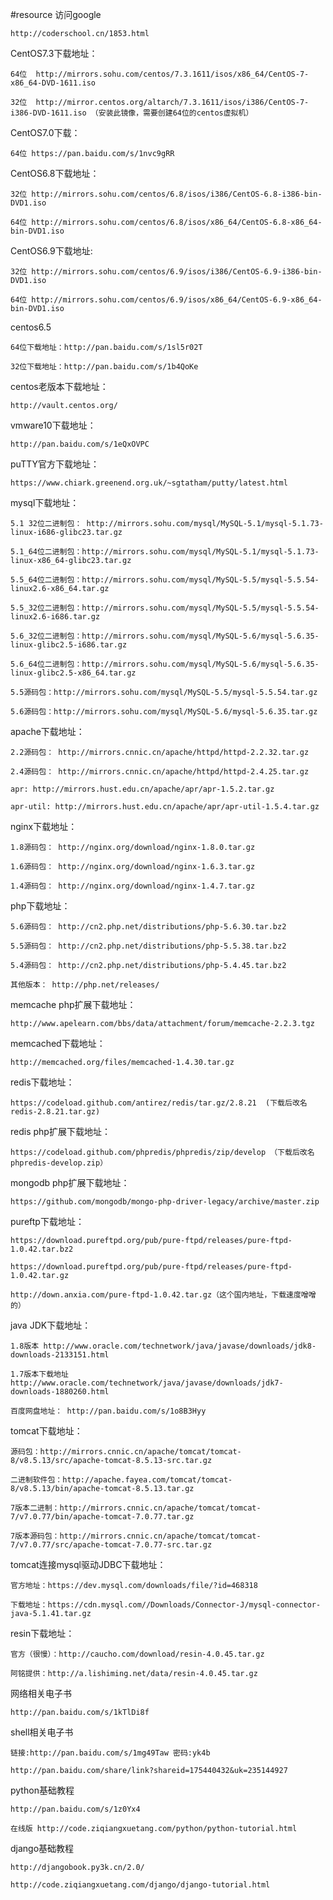 #resource
访问google

    http://coderschool.cn/1853.html
    
CentOS7.3下载地址：

    64位  http://mirrors.sohu.com/centos/7.3.1611/isos/x86_64/CentOS-7-x86_64-DVD-1611.iso
    
    32位  http://mirror.centos.org/altarch/7.3.1611/isos/i386/CentOS-7-i386-DVD-1611.iso （安装此镜像，需要创建64位的centos虚拟机）
    
CentOS7.0下载：
    
    64位 https://pan.baidu.com/s/1nvc9gRR

CentOS6.8下载地址：

    32位 http://mirrors.sohu.com/centos/6.8/isos/i386/CentOS-6.8-i386-bin-DVD1.iso

    64位 http://mirrors.sohu.com/centos/6.8/isos/x86_64/CentOS-6.8-x86_64-bin-DVD1.iso

CentOS6.9下载地址:
    
    32位 http://mirrors.sohu.com/centos/6.9/isos/i386/CentOS-6.9-i386-bin-DVD1.iso

    64位 http://mirrors.sohu.com/centos/6.9/isos/x86_64/CentOS-6.9-x86_64-bin-DVD1.iso

centos6.5

    64位下载地址：http://pan.baidu.com/s/1sl5r02T

    32位下载地址：http://pan.baidu.com/s/1b4QoKe

centos老版本下载地址：

    http://vault.centos.org/

vmware10下载地址：

    http://pan.baidu.com/s/1eQxOVPC
    
puTTY官方下载地址：

    https://www.chiark.greenend.org.uk/~sgtatham/putty/latest.html

mysql下载地址：

    5.1 32位二进制包： http://mirrors.sohu.com/mysql/MySQL-5.1/mysql-5.1.73-linux-i686-glibc23.tar.gz

    5.1_64位二进制包：http://mirrors.sohu.com/mysql/MySQL-5.1/mysql-5.1.73-linux-x86_64-glibc23.tar.gz

    5.5_64位二进制包：http://mirrors.sohu.com/mysql/MySQL-5.5/mysql-5.5.54-linux2.6-x86_64.tar.gz    

    5.5_32位二进制包：http://mirrors.sohu.com/mysql/MySQL-5.5/mysql-5.5.54-linux2.6-i686.tar.gz

    5.6_32位二进制包：http://mirrors.sohu.com/mysql/MySQL-5.6/mysql-5.6.35-linux-glibc2.5-i686.tar.gz

    5.6_64位二进制包：http://mirrors.sohu.com/mysql/MySQL-5.6/mysql-5.6.35-linux-glibc2.5-x86_64.tar.gz

    5.5源码包：http://mirrors.sohu.com/mysql/MySQL-5.5/mysql-5.5.54.tar.gz

    5.6源码包：http://mirrors.sohu.com/mysql/MySQL-5.6/mysql-5.6.35.tar.gz 

apache下载地址：

    2.2源码包： http://mirrors.cnnic.cn/apache/httpd/httpd-2.2.32.tar.gz

    2.4源码包： http://mirrors.cnnic.cn/apache/httpd/httpd-2.4.25.tar.gz
    
    apr: http://mirrors.hust.edu.cn/apache/apr/apr-1.5.2.tar.gz
    
    apr-util: http://mirrors.hust.edu.cn/apache/apr/apr-util-1.5.4.tar.gz 
    

nginx下载地址：

    1.8源码包： http://nginx.org/download/nginx-1.8.0.tar.gz

    1.6源码包： http://nginx.org/download/nginx-1.6.3.tar.gz

    1.4源码包： http://nginx.org/download/nginx-1.4.7.tar.gz

php下载地址：

    5.6源码包： http://cn2.php.net/distributions/php-5.6.30.tar.bz2

    5.5源码包： http://cn2.php.net/distributions/php-5.5.38.tar.bz2

    5.4源码包： http://cn2.php.net/distributions/php-5.4.45.tar.bz2

    其他版本： http://php.net/releases/

memcache php扩展下载地址：

    http://www.apelearn.com/bbs/data/attachment/forum/memcache-2.2.3.tgz
    
memcached下载地址：

    http://memcached.org/files/memcached-1.4.30.tar.gz
    
redis下载地址：

    https://codeload.github.com/antirez/redis/tar.gz/2.8.21  (下载后改名redis-2.8.21.tar.gz)
    
redis php扩展下载地址：

    https://codeload.github.com/phpredis/phpredis/zip/develop （下载后改名phpredis-develop.zip）
    
mongodb php扩展下载地址：

    https://github.com/mongodb/mongo-php-driver-legacy/archive/master.zip
    
pureftp下载地址：

    https://download.pureftpd.org/pub/pure-ftpd/releases/pure-ftpd-1.0.42.tar.bz2

    https://download.pureftpd.org/pub/pure-ftpd/releases/pure-ftpd-1.0.42.tar.gz

    http://down.anxia.com/pure-ftpd-1.0.42.tar.gz（这个国内地址，下载速度噌噌的）

java JDK下载地址：

    1.8版本 http://www.oracle.com/technetwork/java/javase/downloads/jdk8-downloads-2133151.html

    1.7版本下载地址  http://www.oracle.com/technetwork/java/javase/downloads/jdk7-downloads-1880260.html
    
    百度网盘地址： http://pan.baidu.com/s/1o8B3Hyy

tomcat下载地址：

    源码包：http://mirrors.cnnic.cn/apache/tomcat/tomcat-8/v8.5.13/src/apache-tomcat-8.5.13-src.tar.gz

    二进制软件包：http://apache.fayea.com/tomcat/tomcat-8/v8.5.13/bin/apache-tomcat-8.5.13.tar.gz

    7版本二进制：http://mirrors.cnnic.cn/apache/tomcat/tomcat-7/v7.0.77/bin/apache-tomcat-7.0.77.tar.gz

    7版本源码包：http://mirrors.cnnic.cn/apache/tomcat/tomcat-7/v7.0.77/src/apache-tomcat-7.0.77-src.tar.gz
    
tomcat连接mysql驱动JDBC下载地址：
    
    官方地址：https://dev.mysql.com/downloads/file/?id=468318
    
    下载地址：https://cdn.mysql.com//Downloads/Connector-J/mysql-connector-java-5.1.41.tar.gz


resin下载地址：

    官方（很慢）：http://caucho.com/download/resin-4.0.45.tar.gz
    
    阿铭提供：http://a.lishiming.net/data/resin-4.0.45.tar.gz

网络相关电子书

    http://pan.baidu.com/s/1kTlDi8f
    
shell相关电子书

    链接:http://pan.baidu.com/s/1mg49Taw 密码:yk4b

    http://pan.baidu.com/share/link?shareid=175440432&uk=235144927
    
python基础教程

    http://pan.baidu.com/s/1z0Yx4
    
    在线版 http://code.ziqiangxuetang.com/python/python-tutorial.html
    
    
django基础教程
    
    http://djangobook.py3k.cn/2.0/
    
    http://code.ziqiangxuetang.com/django/django-tutorial.html
